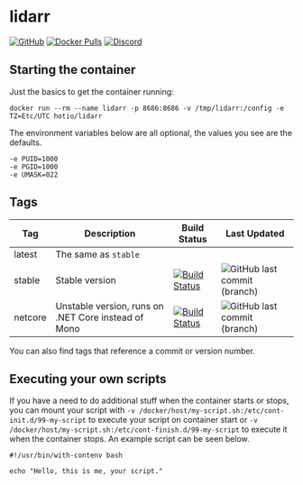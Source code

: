 # lidarr

[![GitHub](https://img.shields.io/badge/source-github-lightgrey)](https://github.com/hotio/docker-lidarr)
[![Docker Pulls](https://img.shields.io/docker/pulls/hotio/lidarr)](https://hub.docker.com/r/hotio/lidarr)
[![Discord](https://img.shields.io/discord/610068305893523457?color=738ad6&label=discord&logo=discord&logoColor=white)](https://discord.gg/CdaP4VT)

## Starting the container

Just the basics to get the container running:

```shell
docker run --rm --name lidarr -p 8686:8686 -v /tmp/lidarr:/config -e TZ=Etc/UTC hotio/lidarr
```

The environment variables below are all optional, the values you see are the defaults.

```shell
-e PUID=1000
-e PGID=1000
-e UMASK=022
```

## Tags

| Tag     | Description                                         | Build Status                                                                                                                                           | Last Updated                                                                                          |
| --------|-----------------------------------------------------|--------------------------------------------------------------------------------------------------------------------------------------------------------|-------------------------------------------------------------------------------------------------------|
| latest  | The same as `stable`                                |                                                                                                                                                        |                                                                                                       |
| stable  | Stable version                                      | [![Build Status](https://cloud.drone.io/api/badges/hotio/docker-lidarr/status.svg?ref=refs/heads/stable)](https://cloud.drone.io/hotio/docker-lidarr)  | ![GitHub last commit (branch)](https://img.shields.io/github/last-commit/hotio/docker-lidarr/stable)  |
| netcore | Unstable version, runs on .NET Core instead of Mono | [![Build Status](https://cloud.drone.io/api/badges/hotio/docker-lidarr/status.svg?ref=refs/heads/netcore)](https://cloud.drone.io/hotio/docker-lidarr) | ![GitHub last commit (branch)](https://img.shields.io/github/last-commit/hotio/docker-lidarr/netcore) |

You can also find tags that reference a commit or version number.

## Executing your own scripts

If you have a need to do additional stuff when the container starts or stops, you can mount your script with `-v /docker/host/my-script.sh:/etc/cont-init.d/99-my-script` to execute your script on container start or `-v /docker/host/my-script.sh:/etc/cont-finish.d/99-my-script` to execute it when the container stops. An example script can be seen below.

```shell
#!/usr/bin/with-contenv bash

echo "Hello, this is me, your script."
```
